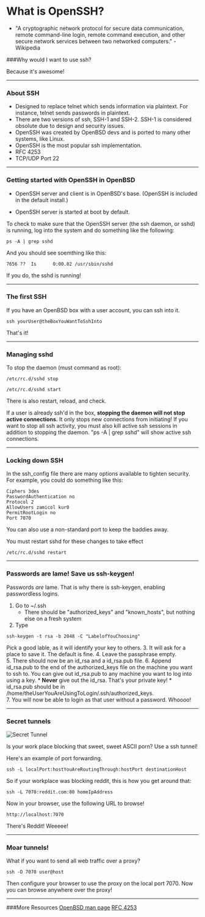# What is OpenSSH?

* "A cryptographic network protocol for secure data communication, remote command-line login, remote command execution, and other secure network services between two networked computers." - Wikipedia

###Why would I want to use ssh?

Because it's awesome!

---

### About SSH

* Designed to replace telnet which sends information via plaintext.  For instance, telnet sends passwords in plaintext.  
* There are two versions of ssh, SSH-1 and SSH-2.  SSH-1 is considered obsolute due to design and security issues.
* OpenSSH was created by OpenBSD devs and is ported to many other systems, like Linux.
* OpenSSH is the most popular ssh implementation.  
* RFC 4253
* TCP/UDP Port 22

---

### Getting started with OpenSSH in OpenBSD


* OpenSSH server and client is in OpenBSD's base.  (OpenSSH is included in the default install.)

* OpenSSH server is started at boot by default.  

To check to make sure that the OpenSSH server (the ssh daemon, or sshd) is running, log into the system and do something like the following:

```
ps -A | grep sshd
```

And you should see soemthing like this:

```
7656 ??  Is      0:00.02 /usr/sbin/sshd
```

If you do, the sshd is running!

---

### The first SSH

If you have an OpenBSD box with a user account, you can ssh into it.

```
ssh yourUser@theBoxYouWantToSshInto 
```

That's it!


---
### Managing sshd

To stop the daemon (must command as root):

```
/etc/rc.d/sshd stop
```

```
/etc/rc.d/sshd start
```

There is also restart, reload, and check.  

If a user is already ssh'd in the box, **stopping the daemon will not stop active connections.**  It only stops new connections from initiating!  If you want to stop all ssh activity, you must also kill active ssh sessions in addition to stopping the daemon. "ps -A | grep sshd" will show active ssh connections.  

---

### Locking down SSH

In the ssh_config file there are many options available to tighten security. For example, you could do something like this:

```
Ciphers 3des
PasswordAuthentication no
Protocol 2 
AllowUsers zamicol kur0
PermitRootLogin no
Port 7070
```
You can also use a non-standard port to keep the baddies away.

You must restart sshd for these changes to take effect

```
/etc/rc.d/sshd restart
```

---

### Passwords are lame! Save us ssh-keygen!

Passwords *are* lame.  That is why there is ssh-keygen, enabling passwordless logins.

1. Go to ~/.ssh
    * There should be "authorized_keys" and "known_hosts", but nothing else on a fresh system
2. Type
```
ssh-keygen -t rsa -b 2048 -C "LabelofYouChoosing"
```
Pick a good lable, as it will identify your key to others. 
3. It will ask for a place to save it.  The default is fine. 
4. Leave the passphrase empty.  
5. There should now be an id_rsa and a id_rsa.pub file.
6. Append id_rsa.pub to the end of the authorized_keys file on the machine you want to ssh to.  You can give out id_rsa.pub to any machine you want to log into using a key.
    * **Never** give out the id_rsa.  That's your private key!
    * id_rsa.pub should be in /home/theUserYouAreUsingToLogin/.ssh/authorized_keys.  
7. You will now be able to login as that user without a password. Whoooo!

---

### Secret tunnels

![Secret Tunnel](http://24.media.tumblr.com/eb5a56a9082029777ee0421e34d6d6c3/tumblr_mitciedNmy1qat7jlo2_1280.png)

Is your work place blocking that sweet, sweet ASCII porn?  Use a ssh tunnel!

Here's an example of port forwarding.  

```
ssh -L localPort:hostYouAreRoutingThrough:hostPort destinationHost

```

So if your workplace was blocking reddit, this is how you get around that:

```
ssh -L 7070:reddit.com:80 homeIpAddress
```

Now in your browser, use the following URL to browse!

```
http://localhost:7070
```

There's Reddit!  Weeeee!

---

### Moar tunnels!

What if you want to send all web traffic over a proxy?

```
ssh -D 7070 user@host 
```

Then configure your browser to use the proxy on the local port 7070.  Now you can browse anywhere over the proxy!

---

###More Resources
[OpenBSD man page](http://www.openbsd.org/cgi-bin/man.cgi?query=ssh)
[RFC 4253](http://tools.ietf.org/html/rfc4253)
